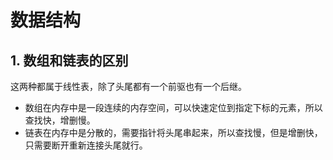 # 数据结构

## 1. 数组和链表的区别

这两种都属于线性表，除了头尾都有一个前驱也有一个后继。

- 数组在内存中是一段连续的内存空间，可以快速定位到指定下标的元素，所以查找快，增删慢。
- 链表在内存中是分散的，需要指针将头尾串起来，所以查找慢，但是增删快，只需要断开重新连接头尾就行。
